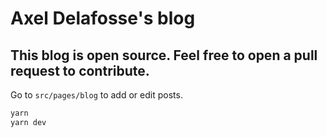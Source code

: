 # Axel Delafosse's blog

## This blog is open source. Feel free to open a pull request to contribute.

Go to `src/pages/blog` to add or edit posts.

```bash
yarn
yarn dev
```

